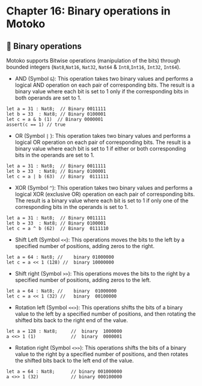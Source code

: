# Chapter 16: Binary operations in Motoko
## 🧮 Binary operations
Motoko supports Bitwise operations (manipulation of the bits) through bounded integers (`Nat8`,`Nat16`, `Nat32`, `Nat64` & `Int8`,`Int16`, `Int32`, `Int64`).
- AND (Symbol `&`): This operation takes two binary values and performs a logical AND operation on each pair of corresponding bits. The result is a binary value where each bit is set to 1 only if the corresponding bits in both operands are set to 1.
```motoko
let a = 31 : Nat8;  // Binary 0011111
let b = 33  : Nat8; // Binary 0100001
let c = a & b (1)  // Binary 0000001 
assert(c == 1) // true
```
- OR (Symbol `|` ): This operation takes two binary values and performs a logical OR operation on each pair of corresponding bits. The result is a binary value where each bit is set to 1 if either or both corresponding bits in the operands are set to 1.
```motoko
let a = 31 : Nat8;  // Binary 0011111
let b = 33  : Nat8; // Binary 0100001
let c = a | b (63)  // Binary  0111111
```
- XOR (Symbol `^`): This operation takes two binary values and performs a logical XOR (exclusive OR) operation on each pair of corresponding bits. The result is a binary value where each bit is set to 1 if only one of the corresponding bits in the operands is set to 1.
```motoko
let a = 31 : Nat8;  // Binary 0011111
let b = 33  : Nat8; // Binary 0100001
let c = a ^ b (62)  // Binary  0111110
```
- Shift Left (Symbol `<<`): This operations moves the bits to the left by a specified number of positions, adding zeros to the right.
```motoko
let a = 64 : Nat8; //    binary 01000000
let c = a << 1 (128) //  binary 10000000 
```
- Shift right (Symbol `>>`): This operations moves the bits to the right by a specified number of positions, adding zeros to the left.
```motoko
let a = 64 : Nat8; //    binary  01000000
let c = a << 1 (32) //   binary  00100000
```
- Rotation left (Symbol `<<>`): This operations shifts the bits of a binary value to the left by a specified number of positions, and then rotating the shifted bits back to the right end of the value.
```motoko
let a = 128 : Nat8;     //  binary  1000000
a <<> 1 (1)             //  binary  0000001 
```
- Rotation right (Symbol `<>>`): This operations shifts the bits of a binary value to the right by a specified number of positions, and then rotates the shifted bits back to the left end of the value. 
```motoko
let a = 64 : Nat8;      // binary 001000000
a <>> 1 (32)            // binary 000100000
```
